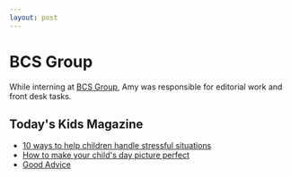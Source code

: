 ```yaml
---
layout: post
---
```

# BCS Group
While interning at [BCS Group](https://bcsgroup.com/our-publications/), Amy was responsible for editorial work and front desk tasks.
## Today's Kids Magazine
- [10 ways to help children handle stressful situations](http://publications.todayskids.ca/publication/?m=2931&i=216700&view=articleBrowser&article_id=1756795&ver=html5)
- [How to make your child's day picture perfect](http://publications.todayskids.ca/publication/?i=216700&p=22&view=issueViewer)
- [Good Advice](http://publications.todayskids.ca/publication/?m=2931&i=234182&view=articleBrowser&article_id=1862062&search=amy%20park&ver=html5)